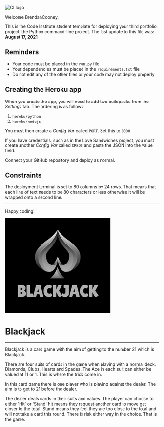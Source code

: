![CI logo](https://codeinstitute.s3.amazonaws.com/fullstack/ci_logo_small.png)

Welcome BrendanCooney,

This is the Code Institute student template for deploying your third portfolio project, the Python command-line project. The last update to this file was: **August 17, 2021**

## Reminders

* Your code must be placed in the `run.py` file
* Your dependencies must be placed in the `requirements.txt` file
* Do not edit any of the other files or your code may not deploy properly

## Creating the Heroku app

When you create the app, you will need to add two buildpacks from the _Settings_ tab. The ordering is as follows:

1. `heroku/python`
2. `heroku/nodejs`

You must then create a _Config Var_ called `PORT`. Set this to `8000`

If you have credentials, such as in the Love Sandwiches project, you must create another _Config Var_ called `CREDS` and paste the JSON into the value field.

Connect your GitHub repository and deploy as normal.

## Constraints

The deployment terminal is set to 80 columns by 24 rows. That means that each line of text needs to be 80 characters or less otherwise it will be wrapped onto a second line.

-----
Happy coding!


![BlackJack Logo](/assets/images/blackjack1.PNG)

# Blackjack 
----
Blackjack is a card game with the aim of getting to the number 21 which is Blackjack.

There are four suits of cards in the game when playing with a normal deck. Diamonds, Clubs, Hearts and Spades.
The Ace in each suit can either be valued at 11 or 1. This is where the trick come in. 

In this card game there is one player who is playing against the dealer. The aim is to get to 21 before the dealer.

The dealer deals cards in their suits and values. The player can choose to either 'Hit' or 'Stand' hit means they request another card to move get closer to the total. Stand means they feel they are too close to the total and will not take a card this round. 
There is risk either way in the choice. That is the game. 